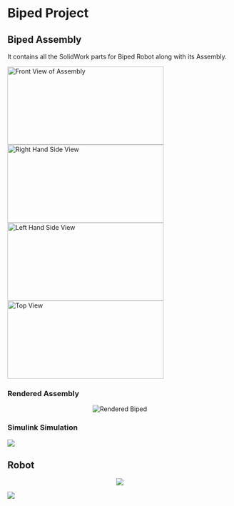 # Biped Project

## Biped Assembly

It contains all the SolidWork parts for Biped Robot along with its Assembly.
<p float="center">
	<img src="https://github.com/vinits5/biped/blob/master/biped_assembly/front_view.jpg" width="350" height="175" title="Front View of Assembly">
	<img src="https://github.com/vinits5/biped/blob/master/biped_assembly/rhs_view.jpg" width="350" height="175" title="Right Hand Side View">
	<img src="https://github.com/vinits5/biped/blob/master/biped_assembly/lhs_view.jpg" width="350" height="175" title="Left Hand Side View">
	<img src="https://github.com/vinits5/biped/blob/master/biped_assembly/top_view.jpg" width="350" height="175" title="Top View">
</p>

### Rendered Assembly
<p align="center">
	<img src="https://github.com/vinits5/biped/blob/master/rendering/biped.jpg" title="Rendered Biped">
</p>

### Simulink Simulation
![](https://youtu.be/sKsq9PEFTY0)

## Robot

<p align="center">
	<img src="https://github.com/vinits5/biped/blob/master/robot/img1.jpg">
</p>

![](https://youtu.be/fwqqGcni5fw)